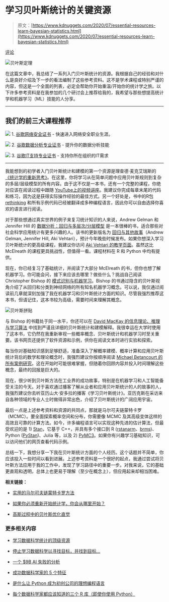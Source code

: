 # 学习贝叶斯统计的关键资源

> 原文：[https://www.kdnuggets.com/2020/07/essential-resources-learn-bayesian-statistics.html](https://www.kdnuggets.com/2020/07/essential-resources-learn-bayesian-statistics.html)

[评论](#comments)

![贝叶斯定理](../Images/25215d1a648796212c6ff667f732dcfd.png)

在这篇文章中，我总结了一系列入门贝叶斯统计的资源。我根据自己的经验和对什么是良好介绍及下一步的看法编制了这些参考资料。这不是学术课程或特别严谨的内容，但这是一个全面的列表，必定会帮助你开始重温/开始你的统计学之旅。以下许多参考资料是在我参加的几个研讨会上推荐给我的，我希望与那些想提高统计学和机器学习（ML）技能的人分享。

* * *

## 我们的前三大课程推荐

![](../Images/0244c01ba9267c002ef39d4907e0b8fb.png) 1\. [谷歌网络安全证书](https://www.kdnuggets.com/google-cybersecurity) - 快速进入网络安全职业生涯。

![](../Images/e225c49c3c91745821c8c0368bf04711.png) 2\. [谷歌数据分析专业证书](https://www.kdnuggets.com/google-data-analytics) - 提升你的数据分析技能

![](../Images/0244c01ba9267c002ef39d4907e0b8fb.png) 3\. [谷歌IT支持专业证书](https://www.kdnuggets.com/google-itsupport) - 支持你所在组织的IT需求

* * *

我能想到的初学者入门贝叶斯统计和建模的第一个资源是理查德·麦克艾瑞斯的 [《统计学的重新思考》](https://xcelab.net/rm/statistical-rethinking/)。在这里，你将学习从在简单问题中应用贝叶斯规则到复杂的多层/层级模型的所有内容。由于这不仅是一本书，还有一个完整的课程，你绝对应该在阅读过程中跟随 [YouTube上的视频讲座](https://www.youtube.com/playlist?list=PLDcUM9US4XdNM4Edgs7weiyIguLSToZRI)。我建议你完成每章末尾的代码和练习，因为这是获得实际操作经验的最佳方式。另一个好处是，书中的R包 [rethinking](https://github.com/rmcelreath/rethinking) 和所有示例代码已经被翻译成多种编程语言，因此你可以自由选择你喜欢的语言进行阅读。

对于那些想通过真实世界的例子来复习统计知识的人来说，Andrew Gelman 和 Jennifer Hill 的 [数据分析：回归与多层次/分层模型](http://www.stat.columbia.edu/~gelman/arm/) 是一本很棒的书，适合那些对社会科学应用统计有更多兴趣的人。该书的更新版名为 [回归与其他故事](https://avehtari.github.io/ROS-Examples/)（Andrew Gelman, Jennifer Hill, Aki Vehtari），预计今年晚些时候发布。如果你想深入学习贝叶斯统计的更高级课程，我建议你访问 [Aki Vehtari 的教学页面](https://github.com/avehtari/BDA_course_Aalto)。虽然这比 McElreath 的课程更具挑战性，但值得一看。课程材料在 R 和 Python 中均有提供。

现在，你已经复习了基础统计，并阅读了大部分 McElreath 的书，但你也想了解机器学习。你可能会问，接下来应该去哪里？做些什么？挑战自己阅读 Christopher Bishop 的 [模式识别与机器学习](https://www.amazon.com/Pattern-Recognition-Learning-Information-Statistics/dp/0387310738)。Bishop 的书通过隐含的贝叶斯视角介绍了从回归和分类到神经网络的所有知名机器学习概念。可以说，我仅通过阅读前几章就深刻加强了我在机器学习和贝叶斯统计方面的知识。尽管我强烈推荐这本书，但请记住，这本书较为高级，需要时间来理解其概念。

![贝叶斯拼贴](../Images/e35f49fe5868a83f373dc4c2050bfdaa.png)

与 Bishop 的书籍处于同一水平，你还可以在 [David MacKay 的信息理论、推理与学习算法](http://www.inference.org.uk/mackay/itila/book.html) 中找到严谨且详细的贝叶斯统计和建模解释。我很幸运在大学时使用了这本书，它仍然在我重新审视一些概率概念、贝叶斯统计和机器学习时至关重要。该书网页还提供了软件资源和示例，供你在阅读文本时进行实验和探索。

每当你对基础知识感到足够舒适，准备深入了解概率建模、概率计算和应用贝叶斯统计背后的数学和理论概念时，我强烈建议你按顺序阅读 [Michael Betancourt 的所有案例研究](https://betanalpha.github.io/writing/)。这在开始时可能很难掌握，但随着你回顾内容并投入时间理解这些概念，最终的回报是巨大的。

现在，很少听到贝叶斯方法在工业界的成功故事，特别是在机器学习和人工智能备受关注的今天。对于喜欢通过播客了解从业者和应用贝叶斯统计的人的故事的人，我强烈建议你去听亚历山大·安多拉的播客《学习贝叶斯统计》。亚历克斯在采访来自各种领域的专业人士时做得非常出色，介绍了贝叶斯统计的广阔应用宇宙。

最后一点是上述参考资料和资源的共同点，那就是马尔可夫链蒙特卡罗（MCMC）。要全面探索概率空间和分布，你需要像 MCMC 及其高级变体这样的高效且可靠的计算方法。如今，许多编程语言可以实现这种先进的估计算法，但最受欢迎的是 1) [Stan](https://mc-stan.org)，它基于 C++，并具有多个接口到 R ([rstanarm](http://mc-stan.org/rstanarm/)、[brms](https://paul-buerkner.github.io/brms/))、Python ([PyStan](https://pystan.readthedocs.io/en/latest/))、Julia 等，以及 2) [PyMC3](https://docs.pymc.io)。如果你有兴趣学习基础知识，可以访问他们的网页查看代码示例。

总结一下，我想分享一下我在贝叶斯统计方面的个人经历。这个话题并不简单，你应该投入一些时间以看到进展。上述参考资料是一个很好的起点，我通过尝试将贝叶斯方法应用于我的工作中，发现了学习路径中的重要一步。对我来说，它的基础更直观和透明，总体上也更易于理解（至少在概念上），但应用起来却相当困难。

**相关链接：**

+   [实用的马尔可夫链蒙特卡罗方法](https://www.kdnuggets.com/2020/06/practical-markov-chain-monte-carlo.html)

+   [如果你必须重新开始统计学，你会从哪里开始？](https://www.kdnuggets.com/2020/06/start-statistics-all-over-again.html)

+   [高斯过程中的贝叶斯优化直觉](https://www.kdnuggets.com/2018/10/intuitions-behind-bayesian-optimization-gaussian-processes.html)

### 更多相关内容

+   [学习数据科学统计的顶级资源](https://www.kdnuggets.com/2021/12/springboard-top-resources-learn-data-science-statistics.html)

+   [停止学习数据科学以寻找目标，并找到目标…](https://www.kdnuggets.com/2021/12/stop-learning-data-science-find-purpose.html)

+   [一个 $9B AI 失败的分析](https://www.kdnuggets.com/2021/12/9b-ai-failure-examined.html)

+   [成功数据科学家的 5 个特征](https://www.kdnuggets.com/2021/12/5-characteristics-successful-data-scientist.html)

+   [是什么让 Python 成为初创公司的理想编程语言](https://www.kdnuggets.com/2021/12/makes-python-ideal-programming-language-startups.html)

+   [每个数据科学家都应该知道的三个 R 库（即使你使用 Python）](https://www.kdnuggets.com/2021/12/three-r-libraries-every-data-scientist-know-even-python.html)
